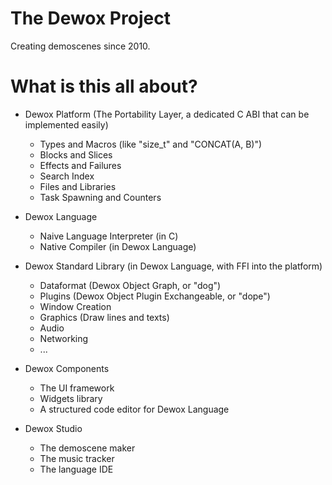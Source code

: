 # The Dewox Project

Creating demoscenes since 2010.

# What is this all about?

- Dewox Platform (The Portability Layer, a dedicated C ABI that can be implemented easily)
  - Types and Macros (like "size_t" and "CONCAT(A, B)")
  - Blocks and Slices
  - Effects and Failures
  - Search Index
  - Files and Libraries
  - Task Spawning and Counters
 
- Dewox Language
  - Naive Language Interpreter (in C)
  - Native Compiler (in Dewox Language)

- Dewox Standard Library (in Dewox Language, with FFI into the platform)
  - Dataformat (Dewox Object Graph, or "dog")
  - Plugins (Dewox Object Plugin Exchangeable, or "dope")
  - Window Creation
  - Graphics (Draw lines and texts)
  - Audio
  - Networking
  - ...

- Dewox Components
  - The UI framework
  - Widgets library
  - A structured code editor for Dewox Language
 
- Dewox Studio
  - The demoscene maker
  - The music tracker
  - The language IDE
 
  
